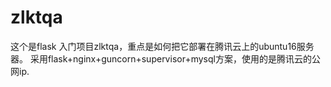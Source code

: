 # zlktqa
这个是flask 入门项目zlktqa，重点是如何把它部署在腾讯云上的ubuntu16服务器。
采用flask+nginx+guncorn+supervisor+mysql方案，使用的是腾讯云的公网ip.
